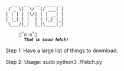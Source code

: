 ```  
  ___  __  __  ____ _ 
 / _ \|  \/  |/ ___| |
| | | | |\/| | |  _| |
| |_| | |  | | |_| |_|
 \___/|_|  |_|\____(_)
 
     👠˚ʚ♡ɞ˚👛
       𝑻𝒉𝒂𝒕 𝒊𝒔 𝒔𝒐𝒐𝒐 𝒇𝒆𝒕𝒄𝒉!
```

Step 1:
Have a large list of things to download.

Step 2:
Usage: sudo python3 ./Fetch.py <filename of URLS>
